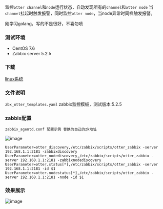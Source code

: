 监控`otter channel`和`node`运行状态，自动发现所有的`channel`和`otter node`
当`channel`挂起时触发报警，同时监控`otter node`，当node异常时同样触发报警。

刚学习golang，写的不是很好，不喜勿喷
### 测试环境
- CentOS  7.6
- Zabbix server 5.2.5

### 下载
[linux系统](https://github.com/typ431127/otter-zabbix/releases/download/1.0/Otter-zabbix-linux-amd64.zip) 

### 文件说明
`zbx_otter_templates.yaml` zabbix监控模板，测试版本:5.2.5

### zabbix配置
`zabbix_agentd.conf 配置示例 替换为自己的zk地址`

![image](https://user-images.githubusercontent.com/20376675/120777092-82aaf280-c557-11eb-8578-6bab46ca027d.png)

```
UserParameter=otter_discovery,/etc/zabbix/scripts/otter_zabbix -server 192.168.1.1:2181 -zabbixdiscovery
UserParameter=otter_nodediscovery,/etc/zabbix/scripts/otter_zabbix -server 192.168.1.1:2181 -zabbixnodediscovery
UserParameter=otter.status[*],/etc/zabbix/scripts/otter_zabbix -server 192.168.1.1:2181 -id $1
UserParameter=otter.nodestatus[*],/etc/zabbix/scripts/otter_zabbix -server 192.168.1.1:2181 -node -id $1

```
### 效果展示
![image](https://user-images.githubusercontent.com/20376675/120776753-23e57900-c557-11eb-9c9d-1e1ea56e8d6e.png)


